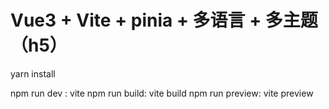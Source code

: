 # Vue3 + Vite + pinia + 多语言 + 多主题（h5）

yarn install

npm run dev : vite
npm run build: vite build
npm run preview: vite preview
